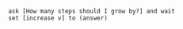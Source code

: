 ```blocks3
    ask [How many steps should I grow by?] and wait
    set [increase v] to (answer)
```
